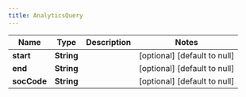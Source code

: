 ```yaml
---
title: AnalyticsQuery
---
```



| Name | Type | Description | Notes |
|------------ | ------------- | ------------- | -------------|
| **start** | **String** |  | [optional] [default to null] |
| **end** | **String** |  | [optional] [default to null] |
| **socCode** | **String** |  | [optional] [default to null] |
